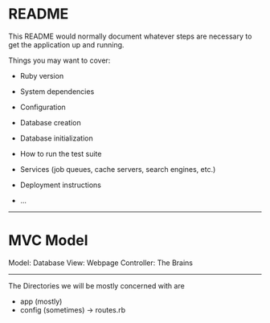 # README

This README would normally document whatever steps are necessary to get the
application up and running.

Things you may want to cover:

* Ruby version

* System dependencies

* Configuration

* Database creation

* Database initialization

* How to run the test suite

* Services (job queues, cache servers, search engines, etc.)

* Deployment instructions

* ...

___________________

# MVC Model
Model: Database
View: Webpage
Controller: The Brains

___________________


The Directories we will be mostly concerned with are
- app (mostly)
- config (sometimes) -> routes.rb
